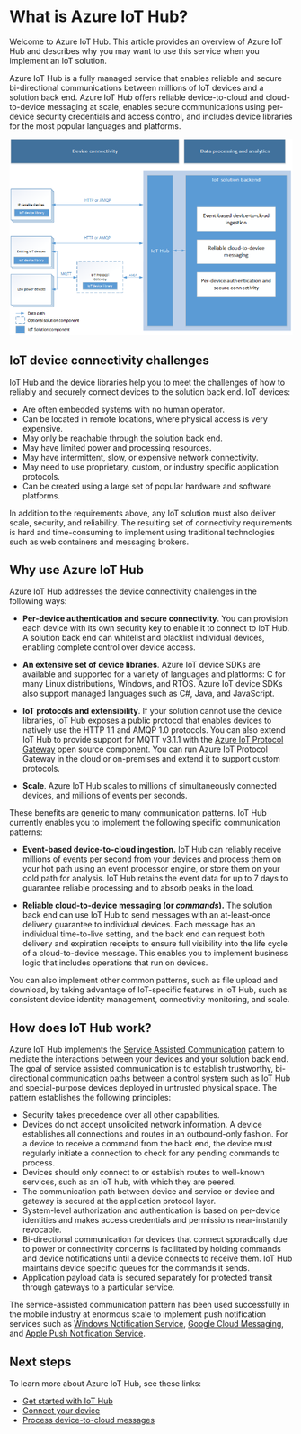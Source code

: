 <properties
 pageTitle="Overview of Azure IoT Hub | Microsoft Azure"
 description="A overview of the Azure IoT Hub service including device connectivity, communication patterns, and service assisted communication pattern"
 services="iot-hub"
 documentationCenter=""
 authors="dominicbetts"
 manager="timlt"
 editor=""/>

<tags
 ms.service="iot-hub"
 ms.devlang="na"
 ms.topic="article"
 ms.tgt_pltfrm="na"
 ms.workload="na"
 ms.date="11/09/2015"
 ms.author="dobett"/>

# What is Azure IoT Hub?

Welcome to Azure IoT Hub. This article provides an overview of Azure IoT Hub and describes why you may want to use this service when you implement an IoT solution. 

Azure IoT Hub is a fully managed service that enables reliable and secure bi-directional communications between millions of IoT devices and a solution back end. Azure IoT Hub offers reliable device-to-cloud and cloud-to-device messaging at scale, enables secure communications using per-device security credentials and access control, and includes device libraries for the most popular languages and platforms.

![IoT Hub as cloud gateway?][img-architecture]

## IoT device connectivity challenges

IoT Hub and the device libraries help you to meet the challenges of how to reliably and securely connect devices to the solution back end. IoT devices:

- Are often embedded systems with no human operator.
- Can be located in remote locations, where physical access is very expensive.
- May only be reachable through the solution back end.
- May have limited power and processing resources.
- May have intermittent, slow, or expensive network connectivity.
- May need to use proprietary, custom, or industry specific application protocols.
- Can be created using a large set of popular hardware and software platforms.

In addition to the requirements above, any IoT solution must also deliver scale, security, and reliability. The resulting set of connectivity requirements is hard and time-consuming to implement using traditional technologies such as web containers and messaging brokers.

## Why use Azure IoT Hub

Azure IoT Hub addresses the device connectivity challenges in the following ways:

-   **Per-device authentication and secure connectivity**. You can provision each device with its own security key to enable it to connect to IoT Hub. A solution back end can whitelist and blacklist individual devices, enabling complete control over device access.

-   **An extensive set of device libraries**. Azure IoT device SDKs are available and supported for a variety of languages and platforms: C for many Linux distributions, Windows, and RTOS. Azure IoT device SDKs also support managed languages such as C#, Java, and JavaScript.

-   **IoT protocols and extensibility**. If your solution cannot use the device libraries, IoT Hub exposes a public protocol that enables devices to natively use the HTTP 1.1 and AMQP 1.0 protocols. You can also extend IoT Hub to provide support for MQTT v3.1.1 with the [Azure IoT Protocol Gateway][protocol-gateway] open source component. You can run Azure IoT Protocol Gateway in the cloud or on-premises and extend it to support custom protocols.

-   **Scale**. Azure IoT Hub scales to millions of simultaneously connected devices, and millions of events per seconds.

These benefits are generic to many communication patterns. IoT Hub currently enables you to implement the following specific communication patterns:

-   **Event-based device-to-cloud ingestion.** IoT Hub can reliably receive  millions of events per second from your devices and process them on your hot path using an event processor engine, or store them on your cold path for analysis. IoT Hub retains the event data for up to 7 days to guarantee reliable processing and to absorb peaks in the load.

-   **Reliable cloud-to-device messaging (or *commands*).** The solution back end can use IoT Hub to send messages with an at-least-once delivery guarantee to individual devices. Each message has an individual time-to-live setting, and the back end can request both delivery and expiration receipts to ensure full visibility into the life cycle of a cloud-to-device message. This enables you to implement business logic that includes operations that run on devices.

You can also implement other common patterns, such as file upload and download, by taking advantage of IoT-specific features in IoT Hub, such as consistent device identity management, connectivity monitoring, and scale.

## How does IoT Hub work?

Azure IoT Hub implements the [Service Assisted Communication][lnk-service-assisted-pattern] pattern to mediate the interactions between your devices and your solution back end. The goal of service assisted communication is to establish trustworthy, bi-directional communication paths between a control system such as IoT Hub and special-purpose devices deployed in untrusted physical space. The pattern establishes the following principles:

- Security takes precedence over all other capabilities.
- Devices do not accept unsolicited network information. A device establishes all connections and routes in an outbound-only fashion. For a device to receive a command from the back end, the device must regularly initiate a connection to check for any pending commands to process.
- Devices should only connect to or establish routes to well-known services, such as an IoT hub, with which they are peered.
- The communication path between device and service or device and gateway is secured at the application protocol layer.
- System-level authorization and authentication is based on per-device identities and makes access credentials and permissions near-instantly revocable.
- Bi-directional communication for devices that connect sporadically due to power or connectivity concerns is facilitated by holding commands and device notifications until a device connects to receive them. IoT Hub maintains device specific queues for the commands it sends.
- Application payload data is secured separately for protected transit through gateways to a particular service.

The service-assisted communication pattern has been used successfully in the mobile industry at enormous scale to implement push notification services such as [Windows Notification Service](https://msdn.microsoft.com/library/windows/apps/mt187203.aspx), [Google Cloud Messaging](https://developers.google.com/cloud-messaging/), and [Apple Push Notification Service](https://developer.apple.com/library/ios/documentation/NetworkingInternet/Conceptual/RemoteNotificationsPG/Chapters/ApplePushService.html#//apple_ref/doc/uid/TP40008194-CH100-SW9).

## Next steps

To learn more about Azure IoT Hub, see these links:

* [Get started with IoT Hub]
* [Connect your device]
* [Process device-to-cloud messages]

[Get started with IoT Hub]: iot-hub-csharp-csharp-getstarted.md
[Connect your device]: https://azure.microsoft.com/develop/iot/
[Process device-to-cloud messages]: iot-hub-csharp-csharp-process-d2c.md
[protocol-gateway]: https://github.com/Azure/azure-iot-protocol-gateway/blob/master/README.md
[img-architecture]: media/iot-hub-what-is-iot-hub/hubarchitecture.png

[lnk-service-assisted-pattern]: http://blogs.msdn.com/b/clemensv/archive/2014/02/10/service-assisted-communication-for-connected-devices.aspx "Service Assisted Communication, blog post by Clemens Vasters"
